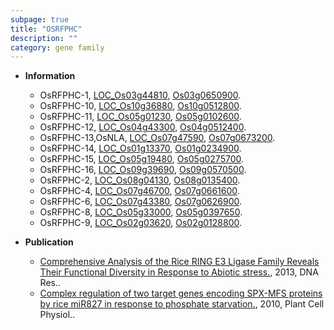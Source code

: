 ```yaml
---
subpage: true
title: "OSRFPHC"
description: ""
category: gene family
---
```


* **Information**  
    + OsRFPHC-1, [LOC_Os03g44810](http://rice.plantbiology.msu.edu/cgi-bin/ORF_infopage.cgi?orf=LOC_Os03g44810), [Os03g0650900](http://rapdb.dna.affrc.go.jp/viewer/gbrowse_details/irgsp1?name=Os03g0650900).
    + OsRFPHC-10, [LOC_Os10g36880](http://rice.plantbiology.msu.edu/cgi-bin/ORF_infopage.cgi?orf=LOC_Os10g36880), [Os10g0512800](http://rapdb.dna.affrc.go.jp/viewer/gbrowse_details/irgsp1?name=Os10g0512800).
    + OsRFPHC-11, [LOC_Os05g01230](http://rice.plantbiology.msu.edu/cgi-bin/ORF_infopage.cgi?orf=LOC_Os05g01230), [Os05g0102600](http://rapdb.dna.affrc.go.jp/viewer/gbrowse_details/irgsp1?name=Os05g0102600).
    + OsRFPHC-12, [LOC_Os04g43300](http://rice.plantbiology.msu.edu/cgi-bin/ORF_infopage.cgi?orf=LOC_Os04g43300), [Os04g0512400](http://rapdb.dna.affrc.go.jp/viewer/gbrowse_details/irgsp1?name=Os04g0512400).
    + OsRFPHC-13,OsNLA, [LOC_Os07g47590](http://rice.plantbiology.msu.edu/cgi-bin/ORF_infopage.cgi?orf=LOC_Os07g47590), [Os07g0673200](http://rapdb.dna.affrc.go.jp/viewer/gbrowse_details/irgsp1?name=Os07g0673200).
    + OsRFPHC-14, [LOC_Os01g13370](http://rice.plantbiology.msu.edu/cgi-bin/ORF_infopage.cgi?orf=LOC_Os01g13370), [Os01g0234900](http://rapdb.dna.affrc.go.jp/viewer/gbrowse_details/irgsp1?name=Os01g0234900).
    + OsRFPHC-15, [LOC_Os05g19480](http://rice.plantbiology.msu.edu/cgi-bin/ORF_infopage.cgi?orf=LOC_Os05g19480), [Os05g0275700](http://rapdb.dna.affrc.go.jp/viewer/gbrowse_details/irgsp1?name=Os05g0275700).
    + OsRFPHC-16, [LOC_Os09g39690](http://rice.plantbiology.msu.edu/cgi-bin/ORF_infopage.cgi?orf=LOC_Os09g39690), [Os09g0570500](http://rapdb.dna.affrc.go.jp/viewer/gbrowse_details/irgsp1?name=Os09g0570500).
    + OsRFPHC-2, [LOC_Os08g04130](http://rice.plantbiology.msu.edu/cgi-bin/ORF_infopage.cgi?orf=LOC_Os08g04130), [Os08g0135400](http://rapdb.dna.affrc.go.jp/viewer/gbrowse_details/irgsp1?name=Os08g0135400).
    + OsRFPHC-4, [LOC_Os07g46700](http://rice.plantbiology.msu.edu/cgi-bin/ORF_infopage.cgi?orf=LOC_Os07g46700), [Os07g0661600](http://rapdb.dna.affrc.go.jp/viewer/gbrowse_details/irgsp1?name=Os07g0661600).
    + OsRFPHC-6, [LOC_Os07g43380](http://rice.plantbiology.msu.edu/cgi-bin/ORF_infopage.cgi?orf=LOC_Os07g43380), [Os07g0626900](http://rapdb.dna.affrc.go.jp/viewer/gbrowse_details/irgsp1?name=Os07g0626900).
    + OsRFPHC-8, [LOC_Os05g33000](http://rice.plantbiology.msu.edu/cgi-bin/ORF_infopage.cgi?orf=LOC_Os05g33000), [Os05g0397650](http://rapdb.dna.affrc.go.jp/viewer/gbrowse_details/irgsp1?name=Os05g0397650).
    + OsRFPHC-9, [LOC_Os02g03620](http://rice.plantbiology.msu.edu/cgi-bin/ORF_infopage.cgi?orf=LOC_Os02g03620), [Os02g0128800](http://rapdb.dna.affrc.go.jp/viewer/gbrowse_details/irgsp1?name=Os02g0128800).

* **Publication**  
    + [Comprehensive Analysis of the Rice RING E3 Ligase Family Reveals Their Functional Diversity in Response to Abiotic stress.](http://www.ncbi.nlm.nih.gov/pubmed?term=Comprehensive+Analysis+of+the+Rice+RING+E3+Ligase+Family+Reveals+Their+Functional+Diversity+in+Response+to+Abiotic+stress.%5BTitle%5D), 2013, DNA Res..
    + [Complex regulation of two target genes encoding SPX-MFS proteins by rice miR827 in response to phosphate starvation.](http://www.ncbi.nlm.nih.gov/pubmed?term=Complex+regulation+of+two+target+genes+encoding+SPX-MFS+proteins+by+rice+miR827+in+response+to+phosphate+starvation.%5BTitle%5D), 2010, Plant Cell Physiol..


